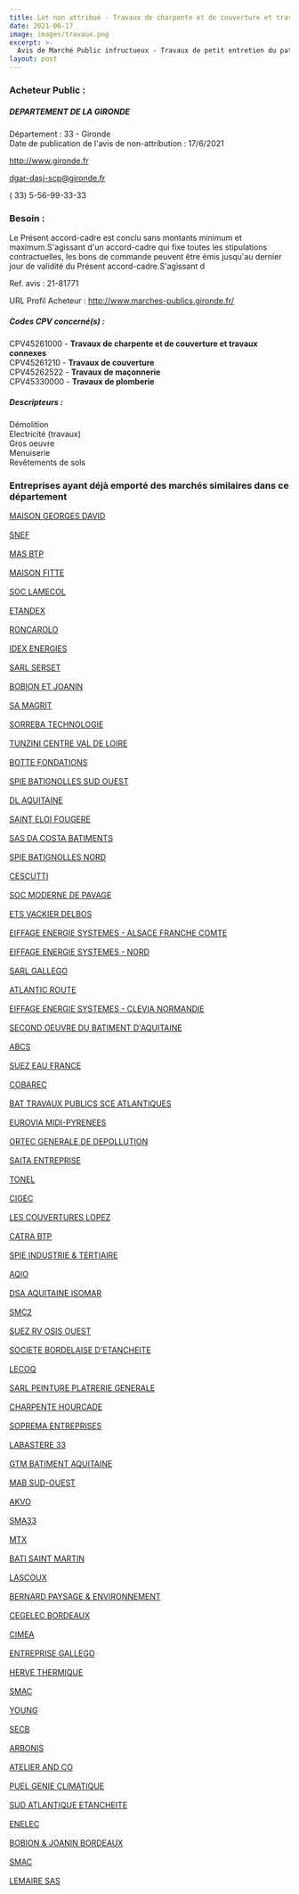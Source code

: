 ```yaml
---
title: Lot non attribué - Travaux de charpente et de couverture et travaux connexes + autres travaux
date: 2021-06-17
image: images/travaux.png
excerpt: >-
  Avis de Marché Public infructueux - Travaux de petit entretien du patrimoine bâti du département de la Gironde
layout: post
---
```


### Acheteur Public :
##### DEPARTEMENT DE LA GIRONDE
Département : 33 - Gironde<br/>
Date de publication de l'avis de non-attribution : 17/6/2021


http://www.gironde.fr

dgar-dasj-scp@gironde.fr

( 33) 5-56-99-33-33
### Besoin :

Le Présent accord-cadre est conclu sans montants minimum et maximum.S'agissant d'un accord-cadre qui fixe toutes les stipulations contractuelles, les bons de commande peuvent être émis jusqu'au dernier jour de validité du Présent accord-cadre.S'agissant d

Ref. avis : 21-81771

URL Profil Acheteur : http://www.marches-publics.gironde.fr/

##### Codes CPV concerné(s) :
CPV45261000 - **Travaux de charpente et de couverture et travaux connexes** <br/>
CPV45261210 - **Travaux de couverture** <br/>
CPV45262522 - **Travaux de maçonnerie** <br/>
CPV45330000 - **Travaux de plomberie** <br/>

##### Descripteurs :
Démolition <br/>
Electricité (travaux) <br/>
Gros oeuvre <br/>
Menuiserie <br/>
Revêtements de sols <br/>

### Entreprises ayant déjà emporté des marchés similaires dans ce département
<a href="/entreprise-543/siren-026220145">MAISON GEORGES DAVID</a><br/><br/>
<a href="/entreprise-543/siren-056800659">SNEF</a><br/><br/>
<a href="/entreprise-543/siren-096280250">MAS BTP</a><br/><br/>
<a href="/entreprise-544/siren-300692290">MAISON FITTE</a><br/><br/>
<a href="/entreprise-544/siren-304709256">SOC LAMECOL</a><br/><br/>
<a href="/entreprise-544/siren-306896374">ETANDEX</a><br/><br/>
<a href="/entreprise-545/siren-311865471">RONCAROLO</a><br/><br/>
<a href="/entreprise-545/siren-315871640">IDEX ENERGIES</a><br/><br/>
<a href="/entreprise-545/siren-316881226">SARL SERSET</a><br/><br/>
<a href="/entreprise-547/siren-326818176">BOBION ET JOANIN</a><br/><br/>
<a href="/entreprise-547/siren-329844047">SA MAGRIT</a><br/><br/>
<a href="/entreprise-547/siren-331912550">SORREBA TECHNOLOGIE</a><br/><br/>
<a href="/entreprise-548/siren-332124726">TUNZINI CENTRE VAL DE LOIRE</a><br/><br/>
<a href="/entreprise-549/siren-340085885">BOTTE FONDATIONS</a><br/><br/>
<a href="/entreprise-549/siren-343177440">SPIE BATIGNOLLES SUD OUEST</a><br/><br/>
<a href="/entreprise-549/siren-343385696">DL AQUITAINE</a><br/><br/>
<a href="/entreprise-550/siren-345300164">SAINT ELOI FOUGERE</a><br/><br/>
<a href="/entreprise-550/siren-347810129">SAS DA COSTA BATIMENTS</a><br/><br/>
<a href="/entreprise-550/siren-349026955">SPIE BATIGNOLLES NORD</a><br/><br/>
<a href="/entreprise-552/siren-381145044">CESCUTTI</a><br/><br/>
<a href="/entreprise-553/siren-387669609">SOC MODERNE DE PAVAGE</a><br/><br/>
<a href="/entreprise-553/siren-387974751">ETS VACKIER DELBOS</a><br/><br/>
<a href="/entreprise-553/siren-388758708">EIFFAGE ENERGIE SYSTEMES - ALSACE FRANCHE COMTE</a><br/><br/>
<a href="/entreprise-553/siren-388784928">EIFFAGE ENERGIE SYSTEMES - NORD</a><br/><br/>
<a href="/entreprise-553/siren-391009248">SARL GALLEGO</a><br/><br/>
<a href="/entreprise-554/siren-397595273">ATLANTIC ROUTE</a><br/><br/>
<a href="/entreprise-555/siren-398461582">EIFFAGE ENERGIE SYSTEMES - CLEVIA NORMANDIE</a><br/><br/>
<a href="/entreprise-555/siren-399603174">SECOND OEUVRE DU BATIMENT D'AQUITAINE</a><br/><br/>
<a href="/entreprise-555/siren-400473864">ABCS</a><br/><br/>
<a href="/entreprise-556/siren-410034607">SUEZ EAU FRANCE</a><br/><br/>
<a href="/entreprise-556/siren-410506125">COBAREC</a><br/><br/>
<a href="/entreprise-556/siren-410651178">BAT TRAVAUX PUBLICS SCE ATLANTIQUES</a><br/><br/>
<a href="/entreprise-557/siren-414629162">EUROVIA MIDI-PYRENEES</a><br/><br/>
<a href="/entreprise-557/siren-417922689">ORTEC GENERALE DE DEPOLLUTION</a><br/><br/>
<a href="/entreprise-558/siren-420306029">SAITA ENTREPRISE</a><br/><br/>
<a href="/entreprise-559/siren-429050990">TONEL</a><br/><br/>
<a href="/entreprise-560/siren-434627766">CIGEC</a><br/><br/>
<a href="/entreprise-560/siren-438069189">LES COUVERTURES LOPEZ</a><br/><br/>
<a href="/entreprise-561/siren-439585084">CATRA BTP</a><br/><br/>
<a href="/entreprise-561/siren-440055861">SPIE INDUSTRIE & TERTIAIRE</a><br/><br/>
<a href="/entreprise-561/siren-441137379">AQIO</a><br/><br/>
<a href="/entreprise-562/siren-443865043">DSA AQUITAINE ISOMAR</a><br/><br/>
<a href="/entreprise-563/siren-450758404">SMC2</a><br/><br/>
<a href="/entreprise-563/siren-464200013">SUEZ RV OSIS OUEST</a><br/><br/>
<a href="/entreprise-563/siren-465202331">SOCIETE BORDELAISE D'ETANCHEITE</a><br/><br/>
<a href="/entreprise-563/siren-472200294">LECOQ</a><br/><br/>
<a href="/entreprise-564/siren-477922652">SARL PEINTURE PLATRERIE GENERALE</a><br/><br/>
<a href="/entreprise-564/siren-479949505">CHARPENTE HOURCADE</a><br/><br/>
<a href="/entreprise-565/siren-485197552">SOPREMA ENTREPRISES</a><br/><br/>
<a href="/entreprise-565/siren-488154162">LABASTERE 33</a><br/><br/>
<a href="/entreprise-567/siren-501401491">GTM BATIMENT AQUITAINE</a><br/><br/>
<a href="/entreprise-568/siren-502061971">MAB SUD-OUEST</a><br/><br/>
<a href="/entreprise-568/siren-504583931">AKVO</a><br/><br/>
<a href="/entreprise-570/siren-524156734">SMA33</a><br/><br/>
<a href="/entreprise-571/siren-527958995">MTX</a><br/><br/>
<a href="/entreprise-571/siren-532135183">BATI SAINT MARTIN</a><br/><br/>
<a href="/entreprise-571/siren-532578697">LASCOUX</a><br/><br/>
<a href="/entreprise-572/siren-534009923">BERNARD PAYSAGE & ENVIRONNEMENT</a><br/><br/>
<a href="/entreprise-572/siren-537916363">CEGELEC BORDEAUX</a><br/><br/>
<a href="/entreprise-572/siren-538295676">CIMEA</a><br/><br/>
<a href="/entreprise-573/siren-572780310">ENTREPRISE GALLEGO</a><br/><br/>
<a href="/entreprise-573/siren-627220049">HERVE THERMIQUE</a><br/><br/>
<a href="/entreprise-573/siren-682040837">SMAC</a><br/><br/>
<a href="/entreprise-574/siren-751030578">YOUNG</a><br/><br/>
<a href="/entreprise-574/siren-772501094">SECB</a><br/><br/>
<a href="/entreprise-576/siren-795820067">ARBONIS</a><br/><br/>
<a href="/entreprise-577/siren-803342948">ATELIER AND CO</a><br/><br/>
<a href="/entreprise-577/siren-807632856">PUEL GENIE CLIMATIQUE</a><br/><br/>
<a href="/entreprise-578/siren-809999568">SUD ATLANTIQUE ETANCHEITE</a><br/><br/>
<a href="/entreprise-579/siren-819838830">ENELEC</a><br/><br/>
<a href="/entreprise-579/siren-820720712">BOBION & JOANIN BORDEAUX</a><br/><br/>
<a href="/entreprise-579/siren-822123964">SMAC</a><br/><br/>
<a href="/entreprise-579/siren-825880305">LEMAIRE SAS</a><br/><br/>
